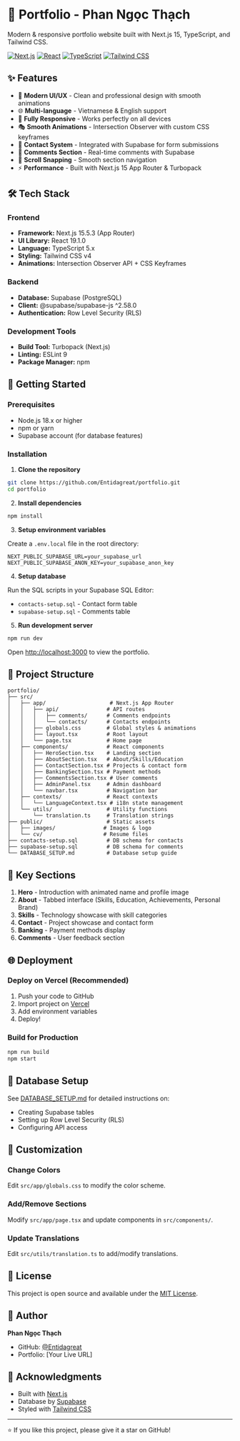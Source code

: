# 🌟 Portfolio - Phan Ngọc Thạch

Modern & responsive portfolio website built with Next.js 15, TypeScript, and Tailwind CSS.

[![Next.js](https://img.shields.io/badge/Next.js-15.5.3-black?logo=next.js)](https://nextjs.org/)
[![React](https://img.shields.io/badge/React-19.1.0-61DAFB?logo=react)](https://react.dev/)
[![TypeScript](https://img.shields.io/badge/TypeScript-5.x-3178C6?logo=typescript)](https://www.typescriptlang.org/)
[![Tailwind CSS](https://img.shields.io/badge/Tailwind-4.x-06B6D4?logo=tailwindcss)](https://tailwindcss.com/)

## ✨ Features

- 🎨 **Modern UI/UX** - Clean and professional design with smooth animations
- 🌐 **Multi-language** - Vietnamese & English support
- 📱 **Fully Responsive** - Works perfectly on all devices
- 🎭 **Smooth Animations** - Intersection Observer with custom CSS keyframes
- 📧 **Contact System** - Integrated with Supabase for form submissions
- 💬 **Comments Section** - Real-time comments with Supabase
- 🎯 **Scroll Snapping** - Smooth section navigation
- ⚡ **Performance** - Built with Next.js 15 App Router & Turbopack

## 🛠️ Tech Stack

### Frontend
- **Framework:** Next.js 15.5.3 (App Router)
- **UI Library:** React 19.1.0
- **Language:** TypeScript 5.x
- **Styling:** Tailwind CSS v4
- **Animations:** Intersection Observer API + CSS Keyframes

### Backend
- **Database:** Supabase (PostgreSQL)
- **Client:** @supabase/supabase-js ^2.58.0
- **Authentication:** Row Level Security (RLS)

### Development Tools
- **Build Tool:** Turbopack (Next.js)
- **Linting:** ESLint 9
- **Package Manager:** npm

## 🚀 Getting Started

### Prerequisites
- Node.js 18.x or higher
- npm or yarn
- Supabase account (for database features)

### Installation

1. **Clone the repository**
```bash
git clone https://github.com/Entidagreat/portfolio.git
cd portfolio
```

2. **Install dependencies**
```bash
npm install
```

3. **Setup environment variables**

Create a `.env.local` file in the root directory:
```env
NEXT_PUBLIC_SUPABASE_URL=your_supabase_url
NEXT_PUBLIC_SUPABASE_ANON_KEY=your_supabase_anon_key
```

4. **Setup database**

Run the SQL scripts in your Supabase SQL Editor:
- `contacts-setup.sql` - Contact form table
- `supabase-setup.sql` - Comments table

5. **Run development server**
```bash
npm run dev
```

Open [http://localhost:3000](http://localhost:3000) to view the portfolio.

## 📁 Project Structure

```
portfolio/
├── src/
│   ├── app/                    # Next.js App Router
│   │   ├── api/               # API routes
│   │   │   ├── comments/      # Comments endpoints
│   │   │   └── contacts/      # Contacts endpoints
│   │   ├── globals.css        # Global styles & animations
│   │   ├── layout.tsx         # Root layout
│   │   └── page.tsx           # Home page
│   ├── components/            # React components
│   │   ├── HeroSection.tsx    # Landing section
│   │   ├── AboutSection.tsx   # About/Skills/Education
│   │   ├── ContactSection.tsx # Projects & contact form
│   │   ├── BankingSection.tsx # Payment methods
│   │   ├── CommentsSection.tsx # User comments
│   │   ├── AdminPanel.tsx     # Admin dashboard
│   │   └── navbar.tsx         # Navigation bar
│   ├── contexts/              # React contexts
│   │   └── LanguageContext.tsx # i18n state management
│   └── utils/                 # Utility functions
│       └── translation.ts     # Translation strings
├── public/                    # Static assets
│   ├── images/               # Images & logo
│   └── cv/                   # Resume files
├── contacts-setup.sql         # DB schema for contacts
├── supabase-setup.sql         # DB schema for comments
└── DATABASE_SETUP.md          # Database setup guide
```

## 🎯 Key Sections

1. **Hero** - Introduction with animated name and profile image
2. **About** - Tabbed interface (Skills, Education, Achievements, Personal Brand)
3. **Skills** - Technology showcase with skill categories
4. **Contact** - Project showcase and contact form
5. **Banking** - Payment methods display
6. **Comments** - User feedback section

## 🌐 Deployment

### Deploy on Vercel (Recommended)

1. Push your code to GitHub
2. Import project on [Vercel](https://vercel.com)
3. Add environment variables
4. Deploy!

### Build for Production

```bash
npm run build
npm start
```

## 📝 Database Setup

See [DATABASE_SETUP.md](DATABASE_SETUP.md) for detailed instructions on:
- Creating Supabase tables
- Setting up Row Level Security (RLS)
- Configuring API access

## 🎨 Customization

### Change Colors
Edit `src/app/globals.css` to modify the color scheme.

### Add/Remove Sections
Modify `src/app/page.tsx` and update components in `src/components/`.

### Update Translations
Edit `src/utils/translation.ts` to add/modify translations.

## 📄 License

This project is open source and available under the [MIT License](LICENSE).

## 👤 Author

**Phan Ngọc Thạch**

- GitHub: [@Entidagreat](https://github.com/Entidagreat)
- Portfolio: [Your Live URL]

## 🙏 Acknowledgments

- Built with [Next.js](https://nextjs.org/)
- Database by [Supabase](https://supabase.com/)
- Styled with [Tailwind CSS](https://tailwindcss.com/)

---

⭐ If you like this project, please give it a star on GitHub!

